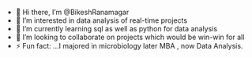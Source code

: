 - 👋 Hi there, I’m @BikeshRanamagar
- 👀 I’m interested in data analysis of real-time projects
- 🌱 I’m currently learning sql as well as python for data analysis
- 💞️ I’m looking to collaborate on projects which would be win-win for all
- ⚡ Fun fact: ...I majored in microbiology later MBA , now Data Analysis. 

<!---
BikeshRanamagar/BikeshRanamagar is a ✨ special ✨ repository because its `README.md` (this file) appears on your GitHub profile.
You can click the Preview link to take a look at your changes.
--->
